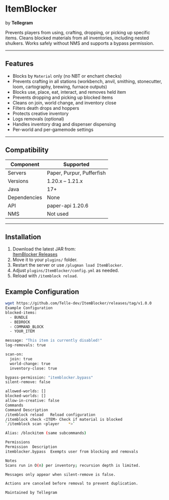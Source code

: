 # ItemBlocker  
by **Tellegram**

Prevents players from using, crafting, dropping, or picking up specific items. Cleans blocked materials from all inventories, including nested shulkers. Works safely without NMS and supports a bypass permission.

---

## Features
- Blocks by `Material` only (no NBT or enchant checks)  
- Prevents crafting in all stations (workbench, anvil, smithing, stonecutter, loom, cartography, brewing, furnace outputs)  
- Blocks use, place, eat, interact, and removes held item  
- Prevents dropping and picking up blocked items  
- Cleans on join, world change, and inventory close  
- Filters death drops and hoppers  
- Protects creative inventory  
- Logs removals (optional)  
- Handles inventory drag and dispenser dispensing  
- Per-world and per-gamemode settings  

---

## Compatibility
| Component | Supported |
|------------|------------|
| Servers | Paper, Purpur, Pufferfish |
| Versions | 1.20.x – 1.21.x |
| Java | 17+ |
| Dependencies | None |
| API | paper-api 1.20.6 |
| NMS | Not used |

---

## Installation
1. Download the latest JAR from:  
   [ItemBlocker Releases](https://github.com/Telle-dev/ItemBlocker/releases/tag/v1.0.0)  
2. Move it to your `plugins/` folder.  
3. Restart the server or use `/plugman load ItemBlocker`.  
4. Adjust `plugins/ItemBlocker/config.yml` as needed.  
5. Reload with `/itemblock reload`.

## Example Configuration
```bash
wget https://github.com/Telle-dev/ItemBlocker/releases/tag/v1.0.0
Example Configuration
blocked-items:
  - BUNDLE
  - BEDROCK
  - COMMAND_BLOCK
  - YOUR_ITEM

message: "This item is currently disabled!"
log-removals: true

scan-on:
  join: true
  world-change: true
  inventory-close: true

bypass-permission: "itemblocker.bypass"
silent-remove: false

allowed-worlds: []
blocked-worlds: []
allow-in-creative: false
Commands
Command	Description
/itemblock reload	Reload configuration
/itemblock check <ITEM>	Check if material is blocked
`/itemblock scan <player	*>`

Alias: /blockitem (same subcommands)

Permissions
Permission	Description
itemblocker.bypass	Exempts user from blocking and removals

Notes
Scans run in O(n) per inventory; recursion depth is limited.

Messages only appear when silent-remove is false.

Actions are canceled before removal to prevent duplication.

Maintained by Tellegram
